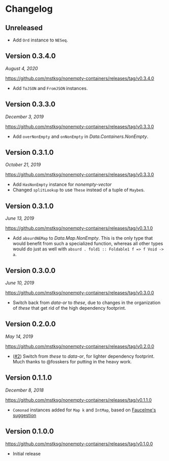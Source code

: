Changelog
=========

Unreleased
----------

*   Add `Ord` instance to `NESeq`.

Version 0.3.4.0
---------------

*August 4, 2020*

<https://github.com/mstksg/nonempty-containers/releases/tag/v0.3.4.0>

*   Add `ToJSON` and `FromJSON` instances.

Version 0.3.3.0
---------------

*December 3, 2019*

<https://github.com/mstksg/nonempty-containers/releases/tag/v0.3.3.0>

*   Add `overNonEmpty` and `onNonEmpty` in *Data.Containers.NonEmpty*.

Version 0.3.1.0
---------------

*October 21, 2019*

<https://github.com/mstksg/nonempty-containers/releases/tag/v0.3.3.0>

*   Add `HasNonEmpty` instance for *nonempty-vector*
*   Changed `splitLookup` to use `These` instead of a tuple of `Maybe`s.

Version 0.3.1.0
---------------

*June 13, 2019*

<https://github.com/mstksg/nonempty-containers/releases/tag/v0.3.1.0>

*   Add `absurdNEMap` to *Data.Map.NonEmpty*.  This is the only type that would
    benefit from such a specialized function, whereas all other types would do
    just as well with `absurd . fold1 :: Foldable1 f => f Void -> a`.

Version 0.3.0.0
---------------

*June 10, 2019*

<https://github.com/mstksg/nonempty-containers/releases/tag/v0.3.0.0>

*   Switch back from *data-or* to *these*, due to changes in the organization
    of *these* that get rid of the high dependency footprint.

Version 0.2.0.0
---------------

*May 14, 2019*

<https://github.com/mstksg/nonempty-containers/releases/tag/v0.2.0.0>

*   ([#2][]) Switch from *these* to *data-or*, for lighter dependency footprint.  Much
    thanks to @fosskers for putting in the heavy work.

[#2]: https://github.com/mstksg/nonempty-containers/pull/2

Version 0.1.1.0
---------------

*December 8, 2018*

<https://github.com/mstksg/nonempty-containers/releases/tag/v0.1.1.0>

*   `Comonad` instances added for `Map k` and `IntMap`, based on [Faucelme's
    suggestion][comonad]

[comonad]: https://www.reddit.com/r/haskell/comments/a1qjcy/nonemptycontainers_nonempty_variants_of/eat5r4h/

Version 0.1.0.0
---------------

<https://github.com/mstksg/nonempty-containers/releases/tag/v0.1.0.0>

*   Initial release
